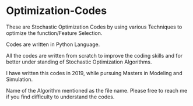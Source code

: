 # Optimization-Codes
These are Stochastic Optimization Codes by using various Techniques to optimize the function/Feature Selection.

Codes are written in Python Language.

All the codes are written from scratch to improve the coding skills and for better under standing of Stochastic Optimization Algorithms.

I have written this codes in 2019, while pursuing Masters in Modeling and Simulation.

Name of the Algorithm mentioned as the file name. Please free to reach me if you find difficulty to understand the codes.
